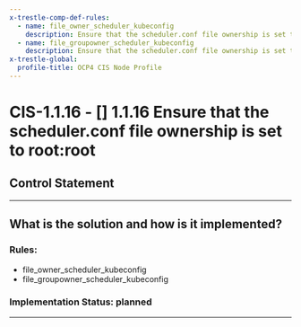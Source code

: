 ```yaml
---
x-trestle-comp-def-rules:
  - name: file_owner_scheduler_kubeconfig
    description: Ensure that the scheduler.conf file ownership is set to root:root
  - name: file_groupowner_scheduler_kubeconfig
    description: Ensure that the scheduler.conf file ownership is set to root:root
x-trestle-global:
  profile-title: OCP4 CIS Node Profile
---
```


# CIS-1.1.16 - \[\] 1.1.16 Ensure that the scheduler.conf file ownership is set to root:root

## Control Statement

______________________________________________________________________

## What is the solution and how is it implemented?

<!-- For implementation status enter one of: implemented, partial, planned, alternative, not-applicable -->

<!-- Note that the list of rules under ### Rules: is read-only and changes will not be captured after assembly to JSON -->

<!-- Enter possible prose for implementation response at the control level here, after this comment -->

### Rules:

  - file_owner_scheduler_kubeconfig
  - file_groupowner_scheduler_kubeconfig

### Implementation Status: planned

______________________________________________________________________
